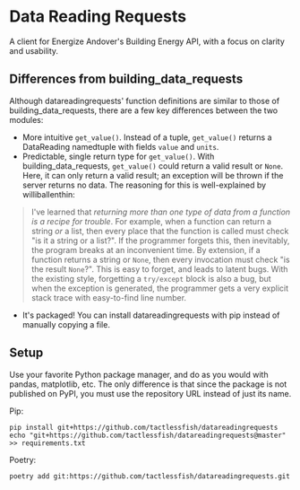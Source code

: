 # Data Reading Requests
A client for Energize Andover's Building Energy API, with a focus on clarity and usability.

## Differences from building_data_requests
Although datareadingrequests' function definitions are similar to those of building_data_requests,
there are a few key differences between the two modules:
- More intuitive `get_value()`. 
Instead of a tuple, `get_value()` returns a DataReading namedtuple with fields `value` and `units`.
- Predictable, single return type for `get_value()`.
With building_data_requests, `get_value()` could return a valid result or `None`.
Here, it can only return a valid result; an exception will be thrown if the server returns no data.
The reasoning for this is well-explained by williballenthin:
> I've learned that *returning more than one type of data from a function is a recipe for trouble*.
> For example, when a function can return a string *or* a list,
> then every place that the function is called must check "is it a string or a list?".
> If the programmer forgets this, then inevitably,
> the program breaks at an inconvenient time.
> By extension, if a function returns a string or `None`,
> then every invocation must check "is the result `None`?".
> This is easy to forget, and leads to latent bugs.
> With the existing style, forgetting a `try/except` block is also a bug,
> but when the exception is generated,
> the programmer gets a very explicit stack trace with easy-to-find line number.
- It's packaged!
You can install datareadingrequests with pip instead of manually copying a file.

  
## Setup
Use your favorite Python package manager, and do as you would with pandas, matplotlib, etc.
The only difference is that since the package is not published on PyPI,
you must use the repository URL instead of just its name.

Pip:
```
pip install git+https://github.com/tactlessfish/datareadingrequests
echo "git+https://github.com/tactlessfish/datareadingrequests@master" >> requirements.txt
```

Poetry:
```
poetry add git:https://github.com/tactlessfish/datareadingrequests.git
```


